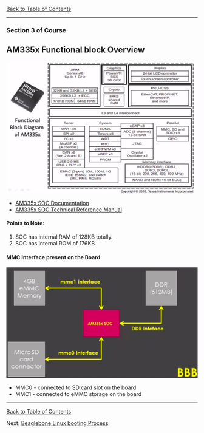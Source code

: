 [Back to Table of Contents](../Notes.md)
***

### Section 3 of Course
## AM335x Functional block Overview

![AM335x SOC Block Diagram](../Images/AM335x_SOC_Block_Diagram.png)

* [AM335x SOC Documentation](https://www.ti.com/product/AM3358)
* [AM335x SOC Technical Reference Manual](https://www.ti.com/lit/ug/spruh73q/spruh73q.pdf?ts=1712401820224&ref_url=https%253A%252F%252Fwww.ti.com%252Fproduct%252FAM3359)

#### Points to Note:
1. SOC has internal RAM of 128KB totally.
2. SOC has internal ROM of 176KB.

#### MMC Interface present on the Board
![MMC interfaces on BBB](../Images/MMC_Interfaces_BBB.png)
* MMC0 - connected to SD card slot on the board
* MMC1 - connected to eMMC storage on the board
***

[Back to Table of Contents](../Notes.md)

Next: [Beaglebone Linux booting Process](Beaglebone_Linux_booting_Process.md)

